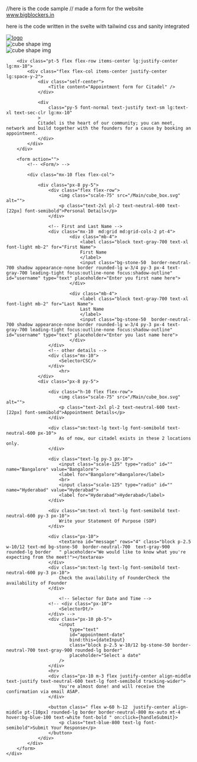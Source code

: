 //here is the code sample 
// made a form for the website www.bigblockers.in

here is the code written in the svelte with tailwind css and sanity integrated 

<script>
	  import Title from '$lib/components/titles.svelte';
	  import Navbar from '$lib/components/navbar_desktop.svelte';
	  import Menu from '$lib/components/menu_mobile.svelte';
    import SelectorDt from './Selector_DT.svelte';
    import SelectorCSC from './Selector_CSC.svelte';
    import { fillForm } from '$lib/stores/fetchSanityData';

    import * as z from 'zod';
    import flatpickr from 'flatpickr';
    import { onMount } from 'svelte';
    import { createEventDispatcher } from 'svelte';

    const dispatch = createEventDispatcher();

    let dateInput;

    onMount(() => {
        flatpickr(dateInput, {
            enableTime: true, 
            dateFormat: 'Y-m-d H:i', 
            minDate: 'today', 
            enable: [{from: "2023-12-09",to: "2023-12-12"},{from: "2023-12-01",to: "2023-12-06"}]
        });
    });

    const appointmentSchema = z.object({
      firstName: z.string().min(1),
      lastName: z.string().min(1),
      email: z.string().email(),
      contactNumber: z.string().min(10).max(15),
      appointmentDate: z.string(), 
      location: z.string().refine(value => ['Bangalore', 'Hyderabad'].includes(value)),
      purpose: z.string().min(1),
    });

function validateForm(formData) {
  try {
    appointmentSchema.parse(formData);
    return { isValid: true, error: null };
  } catch (error) {
    return { isValid: false, error };
  }
}

function handleSubmit() {
  const formData = {
    firstName: document.getElementById('firstName').value,
    lastName: document.getElementById('lastName').value,
    email: document.getElementById('email').value,
    contactNumber: document.getElementById('contactNumber').value,
    appointmentDate: dateInput.selectedDates[0].toISOString(), 
    location: document.querySelector('input[name="location"]:checked').value,
    purpose: document.getElementById('purpose').value,
  };

  const validation = validateForm(formData);

  if (validation.isValid) {
    client.create({
      _type: 'appointment',
      ...formData,
    })
      .then(response => {
        dispatch('formSubmitted', { success: true });
      })
      .catch(error => {
        console.error('Error submitting form data to Sanity:', error);

        dispatch('formSubmitted', { success: false, error });
      });
  } else {
    console.error('Form validation failed:', validation.error);

    dispatch('formSubmitted', { success: false, error: validation.error });
  }
}
</script>


<div
	class="h-full bg-cover bg-no-repeat flex justify-center items-center"
	style="background-image: url('/community-initiatives/hero.svg');">
	<div class="w-4/5 m-8 p-6 xl:p-0 lg:ml-10 bg-white rounded-[20px] flex flex-col justify-center">
		<div class="flex  flex-row items-center justify-evenly lg:mt-6">
			<div class="justify-self-start mr-16 block xl:hidden">
				<Menu />
			</div>
			<div class="justify-start lg:self-start lg:pl-12 xl:hidden">
				<a href="/"><img src={'/community-initiatives/logo.svg'} alt="logo" class="logo h-16 lg:h-auto" /></a>
			</div>
			<div class="hidden xl:flex ">
				<Navbar/>
			</div>
			<div class="justify-end pt-8 ml-16 xl:hidden">
				<div class="flex flex-row justify-center block">
					<div class="self-end pt-8">
						<img src="/community-initiatives/cube_box.svg" alt="cube shape img" class="h-6 w-6" />
					</div>
					<div class="self-start">
						<img
							src="/community-initiatives/cube_box.svg"
							alt="cube shape img"
							class=" h-10 w-10"
						/>
					</div>
				</div>
			</div>
		</div>
		
		<div class="pt-5 flex flex-row items-center lg:justify-center lg:mx-10">
			<div class="flex flex-col items-center justify-center lg:space-y-2">
				<div class="self-center">
					<Title content="Appointment form for Citadel" />
				</div>

				<div
					class="py-5 font-normal text-justify text-sm lg:text-xl text-sec-clr lg:mx-10"
				>
                Citadel is the heart of our community; you can meet, network and build together with the founders for a cause by booking an appointment.
				</div>
			</div>
		</div>

        <form action="">
            <!-- <Form/> -->

            <div class="mx-10 flex flex-col">

                <div class="px-8 py-5">
                    <div class="flex flex-row">
                        <img class="scale-75" src="/Main/cube_box.svg" alt="">
                        <p class="text-2xl pl-2 text-neutral-600 text-[22px] font-semibold">Personal Details</p>
                    </div>
            
                    <!-- First and Last Name -->
                    <div class="mx-10  md:grid md:grid-cols-2 pt-4">
                            <div class="mb-4">
                                <label class="block text-gray-700 text-xl font-light mb-2" for="First Name">
                                First Name
                                </label>
                                <input class="bg-stone-50  border-neutral-700 shadow appearance-none border rounded-lg w-3/4 py-3 px-4 text-gray-700 leading-tight focus:outline-none focus:shadow-outline" id="username" type="text" placeholder="Enter you first name here">
                            </div>
            
                            <div class="mb-4">
                                <label class="block text-gray-700 text-xl font-light mb-2" for="Last Name">
                                Last Name
                                </label>
                                <input class="bg-stone-50  border-neutral-700 shadow appearance-none border rounded-lg w-3/4 py-3 px-4 text-gray-700 leading-tight focus:outline-none focus:shadow-outline" id="username" type="text" placeholder="Enter you last name here">
                            </div>
                    </div>
                    <!-- other details -->
                    <div class="mx-10">
                        <SelectorCSC/>
                    </div>           
                        <hr>                        
                </div>
                <div class="px-8 py-5">
                    
                    <div class="h-10 flex flex-row">
                        <img class="scale-75" src="/Main/cube_box.svg" alt="">
                        <p class="text-2xl pl-2 text-neutral-600 text-[22px] font-semibold">Appointment Details</p>
                    </div>
                    
                    <div class="sm:text-lg text-lg font-semibold text-neutral-600 px-10">
                        As of now, our citadel exists in these 2 locations only.
                    </div>
                        
                    <div class="text-lg py-3 px-10">
                        <input class="scale-125" type="radio" id="" name="Bangalore" value="Bangalore">
                        <label for="Bangalore">Bangalore</label>
                        <br>      
                        <input class="scale-125" type="radio" id="" name="Hyderabad" value="Hyderabad">
                        <label for="Hyderabad">Hyderabad</label>
                    </div>

                    <div class="sm:text-xl text-lg font-semibold text-neutral-600 py-3 px-10">
                        Write your Statement Of Purpose (SOP)
                    </div>
                        
                    <div class="px-10">
                        <textarea id="message" rows="4" class="block p-2.5 w-10/12 text-md bg-stone-50  border-neutral-700  text-gray-900  rounded-lg border   " placeholder="We would like to know what you're expecting from the meet!"></textarea>
                    </div>
                    <div class="sm:text-lg text-lg font-semibold text-neutral-600 py-3 px-10">
                        Check the availability of FounderCheck the availability of Founder
                    </div>
            
                        <!-- Selector for Date and Time -->
                    <!-- <div class="px-10">
                        <SelectorDt/>
                    </div> -->
                    <div class="px-10 pb-5">
                        <input
                            type="text"
                            id="appointment-date"
                            bind:this={dateInput}
                            class="block p-2.5 w-10/12 bg-stone-50 border-neutral-700 text-gray-900 rounded-lg border"
                            placeholder="Select a date"
                        />
                    </div>
                    <hr>
                    <div class="px-10 m-3 flex justify-center align-middle text-justify text-neutral-600 text-lg font-semibold tracking-wider">
                        You're almost done! and will receive the confirmation via email ASAP.
                    </div>
                        
                    <button class=" flex w-60 h-12  justify-center align-middle pt-[10px] rounded-lg border border-neutral-800 mx-auto mt-4  hover:bg-blue-100 text-white font-bold " on:click={handleSubmit}>
                        <p class="text-blue-800 text-lg font-semibold">Submit Your Response</p> 
                    </button>
                </div>
            </div>
        </form>
	</div>
</div>




<style>
input::-webkit-outer-spin-button,
input::-webkit-inner-spin-button {
  -webkit-appearance: none;
  margin: 0;
}

input[type=number] {
  -moz-appearance: textfield;
}
</style>